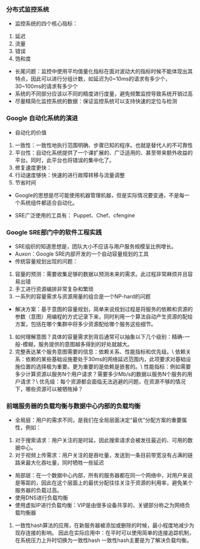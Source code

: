 ### 分布式监控系统
- 监控系统的四个核心指标：
1. 延迟
2. 流量
3. 错误
4. 饱和度
- 长尾问题：监控中使用平均值量化指标在面对波动大的指标时候不能体现出其特点，因此可以进行分组计数，如延迟为0~10ms的请求有多少个，30~100ms的请求有多少个
- 系统的不同部分应该以不同的精度进行度量，避免频繁监控导致系统开销过高
- 尽量精简化监控系统的数据：保证监控系统可以支持快速的定位与检测

### Google 自动化系统的演进

- 自动化的价值
1. 一致性：一致性地执行范围明确、步骤已知的程序。也就是替代人的不可靠性
2. 平台性：自动化系统提供了一个课扩展的、广泛适用的、甚至带来额外收益的平台。同时，此平台也将错误的集中化了。
3. 修复速度更快：
4. 行动速度够快：快速的进行故障转移与流量调整
5. 节省时间

- Google的思想是尽可能使用机器管理机器，但是实际情况要变通，不是每一个系统组件都适合自动化。

- SRE广泛使用的工具有： Puppet、Chef、cfengine

### Google SRE部门中的软件工程实践
- SRE组织的知道思想是，团队大小不应该与用户服务规模呈比例增长。
- Auxon：Google SRE内部开发的一个自动容量规划的工具
- 传统容量规划出现的问题：
1. 容量的预测：需要收集足够的数据以预测未来的需求。此过程非常麻烦并且容易出错
2. 手工进行资源编排非常复杂和繁琐
3. 一系列的容量需求与资源用量的组合是一个NP-hard的问题

- 解决方案：基于意图的容量规划，简单来说规划过程是将服务的依赖和资源的参数（意图）用编程的方式记录下来，同时利用一个算法自动产生资源的配给方案，包括在哪个集群中将多少资源配给哪个服务这些细节。
1. 如何理解意图？具体的容量需求到背后通常可以抽象以下几个级别：精确-一般-模糊，服务提供的意图越多得到的好处就越大。
2. 完整表达某个服务意图需要的信息：依赖关系、性能指标和优先级。\\
依赖关系：依赖的某些基础设施要处于30ms的网络延迟范围内，此项要求对基础设施位置的选择极为重要。更为重要的是依赖是嵌套的。\\
性能指标：例如需要多少计算资源以服务N个用户请求？需要多少Mb/s的数据以服务N个服务的用户请求？\\
优先级：每个资源都会面临无法逃避的问题，在资源不够的情况下，哪些资源可以被牺牲掉？

### 前端服务器的负载均衡与数据中心内部的负载均衡
- 全局层：用户的需求不同，是我们在全局层面决定“最优”分配方案的重要属性，例如：
1. 对于搜索请求：用户关注的是时延，因此搜索请求会被发往最近的、可用的数据中心。
2. 对于视频上传需求：用户关注的是吞吐量，发送到一条目前带宽没有占满的链路来最大化吞吐量，同时牺牲一些延迟
- 局部层：在一个数据中心内部，所有的服务器都在同一个网络中，对用户来说是等距的，因此在这个层面上的最优分配往往关注于资源的利用率，避免某个服务器的负载过高。
- 使用DNS进行负载均衡
- 使用虚拟IP进行负载均衡：VIP是由很多设备共享的，关键部分称之为网络负载均衡器
1. 一致性hash算法的应用，在新服务器被添加或删除的时候，最小程度地减少为现存连接的影响。
因此在实际应用中：在平时可以使用简单的连接追踪机制，在系统压力上升时切换为一致性hash
一致性hash主要是为了解决负载均衡。